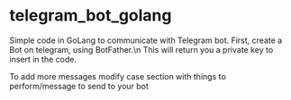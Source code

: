 # telegram_bot_golang

Simple code in GoLang to communicate with Telegram bot.
First, create a Bot on telegram, using BotFather.\n
This will return you a private key to insert in the code.

To add more messages modify case section with things to perform/message to send to your bot
